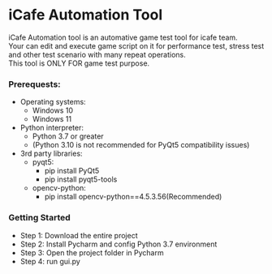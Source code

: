 # iCafe Automation Tool
iCafe Automation tool is an automative game test tool for icafe team.   
Your can edit and execute game script on it for performance test, stress test and other test scenario with many repeat operations.   
This tool is ONLY FOR game test purpose. 

### Prerequests:
* Operating systems:  
    * Windows 10  
    * Windows 11  
* Python interpreter:  
    * Python 3.7 or greater  
    * (Python 3.10 is not recommended for PyQt5 compatibility issues)  
* 3rd party libraries:  
    * pyqt5:  
        * pip install PyQt5  
        * pip install pyqt5-tools  
    * opencv-python:  
        * pip install opencv-python==4.5.3.56(Recommended)  
### Getting Started
* Step 1: Download the entire project  
* Step 2: Install Pycharm and config Python 3.7 environment  
* Step 3: Open the project folder in Pycharm  
* Step 4: run gui.py

